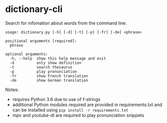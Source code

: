 # dictionary-cli

Search for infomation about words from the command line. 

```
usage: dictionary.py [-h] [-d] [-t] [-p] [-fr] [-de] <phrase>

positional arguments [required]:
  phrase

optional arguments:
  -h, --help  show this help message and exit
  -d          only show definition
  -t          search thesaurus
  -p          play pronunciation
  -fr         show French translation
  -de         show German translation
```

Notes:
* requires Python 3.6 due to use of f-strings
* additional Python modules required are provided in requirements.txt and
    can be installed using `pip install -r requirements.txt`
* mpv and youtube-dl are required to play pronunciation snippets
